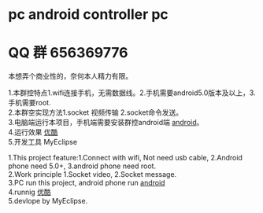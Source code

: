 #  pc android controller pc
#  QQ 群 656369776

本想弄个商业性的，奈何本人精力有限。

1.本群控特点1.wifi连接手机，无需数据线。2.手机需要android5.0版本及以上，3.手机需要root.<br>
2.本群空实现方法1.socket 视频传输 2.socket命令发送。<br>
3.电脑端运行本项目，手机端需要安装群控android端 [android](https://github.com/kaixuanluo/pc-android-controller-android)。<br>
4.运行效果 [优酷](http://v.youku.com/v_show/id_XMzAxNjQ5MTU3Mg==.html?spm=a2h3j.8428770.3416059.1)<br>
5.开发工具 MyEclipse<br>

1.This project feature:1.Connect with wifi, Not need usb cable, 2.Android phone need 5.0+, 3.android phone need root.<br>
2.Work principle 1.Socket video, 2.Socket message.<br>
3.PC run this project, android phone run [android](https://github.com/kaixuanluo/pc-android-controller-android)<br>
4.runnig [优酷](http://v.youku.com/v_show/id_XMzAxNjQ5MTU3Mg==.html?spm=a2h3j.8428770.3416059.1)<br>
5.devlope by MyEclipse. <br>



